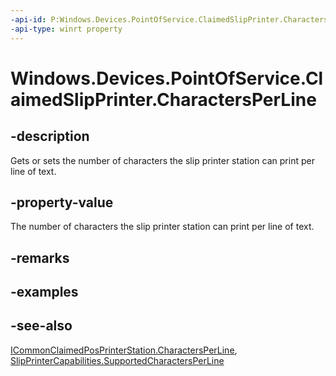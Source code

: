 ----api-id: P:Windows.Devices.PointOfService.ClaimedSlipPrinter.CharactersPerLine
-api-type: winrt property
---<!-- Property syntaxpublic uint CharactersPerLine { get;  set; }--># Windows.Devices.PointOfService.ClaimedSlipPrinter.CharactersPerLine## -descriptionGets or sets the number of characters the slip printer station can print per line of text.## -property-valueThe number of characters the slip printer station can print per line of text.## -remarks## -examples## -see-also[ICommonClaimedPosPrinterStation.CharactersPerLine](icommonclaimedposprinterstation_charactersperline.md), [SlipPrinterCapabilities.SupportedCharactersPerLine](slipprintercapabilities_supportedcharactersperline.md)